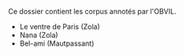 Ce dossier contient les corpus annotés par l'OBVIL.
- Le ventre de Paris (Zola)
- Nana (Zola)
- Bel-ami (Mautpassant)
